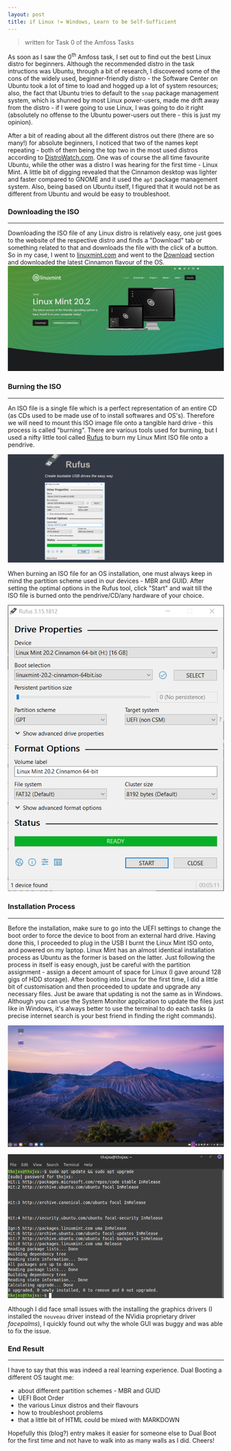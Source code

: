 ```yaml
---
layout: post
title: if Linux != Windows, Learn to be Self-Sufficient
---
```

>written for Task 0 of the Amfoss Tasks

As soon as I saw the 0<sup>th</sup> Amfoss task, I set out to find out the best Linux distro for beginners. Although the recommended distro in the task intructions was Ubuntu, through a bit of research, I discovered some of the cons of the widely used, beginner-friendly distro - the Software Center on Ubuntu took a lot of time to load and hogged up a lot of system resources; also, the fact that Ubuntu tries to default to the `snap` package management system, which is shunned by most Linux power-users, made me drift away from the distro - if I were going to use Linux, I was going to do it right (absolutely no offense to the Ubuntu power-users out there - this is just my opinion).

After a bit of reading about all the different distros out there (there are so many!) for absolute beginners, I noticed that two of the names kept repeating - both of them being the top two in the most used distros according to [DistroWatch.com](https://distrowatch.com/dwres.php?resource=major). One was of course the all time favourite Ubuntu, while the other was a distro I was hearing for the first time - Linux Mint. A little bit of digging revealed that the Cinnamon desktop was lighter and faster compared to GNOME and it used the `apt` package management system. Also, being based on Ubuntu itself, I figured that it would not be as different from Ubuntu and would be easy to troubleshoot.

### Downloading the ISO
---
Downloading the ISO file of any Linux distro is relatively easy, one just goes to the website of the respective distro and finds a "Download" tab or something related to that and downloads the file with the click of a button. So in my case, I went to [linuxmint.com](https://linuxmint.com) and went to the [Download](https://linuxmint.com/download.php) section and downloaded the latest Cinnamon flavour of the OS.
![Linux Mint Website Image](/images/linuxmint.com.png "Linux Mint Website")

### Burning the ISO
---
An ISO file is a single file which is a perfect representation of an entire CD (as CDs used to be made use of to install softwares and OS's). Therefore we will need to mount this ISO image file onto a tangible hard drive - this process is called "burning". There are various tools used for burning, but I used a nifty little tool called [Rufus](https://rufus.ie) to burn my Linux Mint ISO file onto a pendrive. 

![Rufus Website Image](/images/rufus.ie.png "Rufus Website")

When burning an ISO file for an OS installation, one must always keep in mind the partition scheme used in our devices - MBR and GUID. After setting the optimal options in the Rufus tool, click "Start" and wait till the ISO file is burned onto the pendrive/CD/any hardware of your choice. 

![Rufus Tool Image](/images/rufus_finish.png "Rufus Tool Completed Screen")

### Installation Process
---
Before the installation, make sure to go into the UEFI settings to change the boot order to force the device to boot from an external hard drive. Having done this, I proceeded to plug in the USB I burnt the Linux Mint ISO onto, and powered on my laptop.
Linux Mint has an almost identical installation process as Ubuntu as the former is based on the latter. Just following the process in itself is easy enough, just be careful with the partition assignment - assign a decent amount of space for Linux (I gave around 128 gigs of HDD storage). After booting into Linux for the first time, I did a little bit of customisation and then proceeded to update and upgrade any necessary files. Just be aware that updating is not the same as in Windows. Although you can use the System Monitor application to update the files just like in Windows, it's always better to use the terminal to do each tasks (a precise internet search is your best friend in finding the right commands).

![Desktop Screenshot](/images/Linux_Mint_Desktop.png "My Linux Mint Desktop")

![Updating Image](/images/updating.png "Updating through the Terminal")

Although I did face small issues with the installing the graphics drivers (I installed the `nouveau` driver instead of the NVidia proprietary driver *facepalms*), I quickly found out why the whole GUI was buggy and was able to fix the issue.

### End Result
---
I have to say that this was indeed a real learning experience. Dual Booting a different OS taught me:
- about different partition schemes - MBR and GUID
- UEFI Boot Order
- the various Linux distros and their flavours
- how to troubleshoot problems
- that a little bit of HTML could be mixed with MARKDOWN

Hopefully this (blog?) entry makes it easier for someone else to Dual Boot for the first time and not have to walk into as many walls as I did. Cheers!